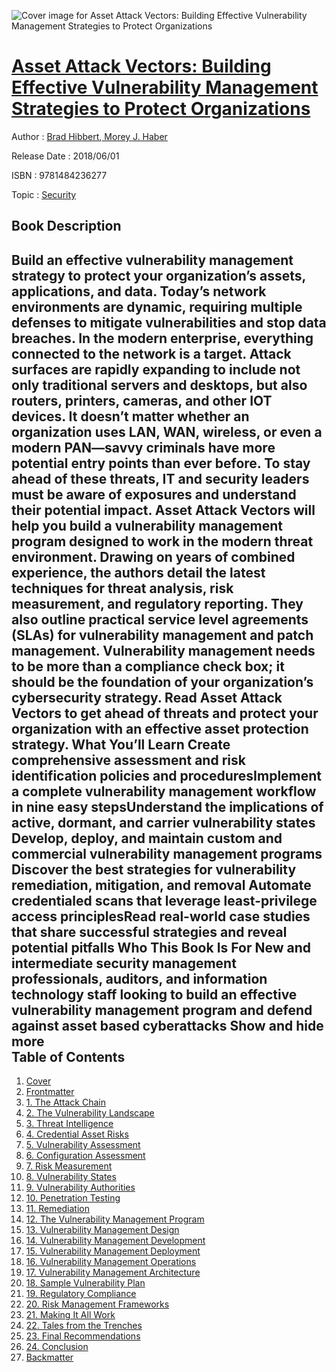 ![Cover image for Asset Attack Vectors: Building Effective Vulnerability Management Strategies to Protect Organizations](https://imgdetail.ebookreading.net/cover/cover/career_development/EB9781484236277.jpg)

[Asset Attack Vectors: Building Effective Vulnerability Management Strategies to Protect Organizations](https://ebookreading.net/view/book/Asset+Attack+Vectors%3A+Building+Effective+Vulnerability+Management+Strategies+to+Protect+Organizations-EB9781484236277_1.html "Asset Attack Vectors: Building Effective Vulnerability Management Strategies to Protect Organizations")
====================================================================================================================

Author : [Brad Hibbert](https://ebookreading.net/search/author/Brad+Hibbert),[ Morey J. Haber](https://ebookreading.net/search/author/+Morey+J.+Haber)

Release Date : 2018/06/01

ISBN : 9781484236277

Topic : [Security](https://ebookreading.net/search/category/security)

Book Description
-----------------

 Build an effective vulnerability management strategy to protect your organization’s assets, applications, and data.
Today’s network environments are dynamic, requiring multiple defenses to mitigate vulnerabilities and stop data breaches. In the modern enterprise, everything connected to the network is a target. Attack surfaces are rapidly expanding to include not only traditional servers and desktops, but also routers, printers, cameras, and other IOT devices. It doesn’t matter whether an organization uses LAN, WAN, wireless, or even a modern PAN—savvy criminals have more potential entry points than ever before. To stay ahead of these threats, IT and security leaders must be aware of exposures and understand their potential impact. Asset Attack Vectors will help you build a vulnerability management program designed to work in the modern threat environment. Drawing on years of combined experience, the authors detail the latest techniques for threat analysis, risk measurement, and regulatory reporting. They also outline practical service level agreements (SLAs) for vulnerability management and patch management.
 Vulnerability management needs to be more than a compliance check box; it should be the foundation of your organization’s cybersecurity strategy. Read Asset Attack Vectors to get ahead of threats and protect your organization with an effective asset protection strategy.
 What You’ll Learn
Create comprehensive      assessment and risk identification policies and proceduresImplement a      complete vulnerability management workflow in nine easy stepsUnderstand the      implications of active, dormant, and carrier vulnerability states Develop, deploy,      and maintain custom and commercial vulnerability management programs Discover the      best strategies for vulnerability remediation, mitigation, and removal Automate      credentialed scans that leverage least-privilege access principlesRead real-world case studies      that share successful strategies and reveal potential pitfalls 
Who This Book Is For
 New and intermediate security management professionals, auditors, and information technology staff looking to build an effective vulnerability management program and defend against asset based cyberattacks
           Show and hide more                
Table of Contents
-----------------

1. [Cover](https://ebookreading.net/view/book/Asset+Attack+Vectors%3A+Building+Effective+Vulnerability+Management+Strategies+to+Protect+Organizations-EB9781484236277_1.html)
1. [Frontmatter](https://ebookreading.net/view/book/Asset+Attack+Vectors%3A+Building+Effective+Vulnerability+Management+Strategies+to+Protect+Organizations-EB9781484236277_2.html)
1. [1. The Attack Chain](https://ebookreading.net/view/book/Asset+Attack+Vectors%3A+Building+Effective+Vulnerability+Management+Strategies+to+Protect+Organizations-EB9781484236277_3.html)
1. [2. The Vulnerability Landscape](https://ebookreading.net/view/book/Asset+Attack+Vectors%3A+Building+Effective+Vulnerability+Management+Strategies+to+Protect+Organizations-EB9781484236277_4.html)
1. [3. Threat Intelligence](https://ebookreading.net/view/book/Asset+Attack+Vectors%3A+Building+Effective+Vulnerability+Management+Strategies+to+Protect+Organizations-EB9781484236277_5.html)
1. [4. Credential Asset Risks](https://ebookreading.net/view/book/Asset+Attack+Vectors%3A+Building+Effective+Vulnerability+Management+Strategies+to+Protect+Organizations-EB9781484236277_6.html)
1. [5. Vulnerability Assessment](https://ebookreading.net/view/book/Asset+Attack+Vectors%3A+Building+Effective+Vulnerability+Management+Strategies+to+Protect+Organizations-EB9781484236277_7.html)
1. [6. Configuration Assessment](https://ebookreading.net/view/book/Asset+Attack+Vectors%3A+Building+Effective+Vulnerability+Management+Strategies+to+Protect+Organizations-EB9781484236277_8.html)
1. [7. Risk Measurement](https://ebookreading.net/view/book/Asset+Attack+Vectors%3A+Building+Effective+Vulnerability+Management+Strategies+to+Protect+Organizations-EB9781484236277_9.html)
1. [8. Vulnerability States](https://ebookreading.net/view/book/Asset+Attack+Vectors%3A+Building+Effective+Vulnerability+Management+Strategies+to+Protect+Organizations-EB9781484236277_10.html)
1. [9. Vulnerability Authorities](https://ebookreading.net/view/book/Asset+Attack+Vectors%3A+Building+Effective+Vulnerability+Management+Strategies+to+Protect+Organizations-EB9781484236277_11.html)
1. [10. Penetration Testing](https://ebookreading.net/view/book/Asset+Attack+Vectors%3A+Building+Effective+Vulnerability+Management+Strategies+to+Protect+Organizations-EB9781484236277_12.html)
1. [11. Remediation](https://ebookreading.net/view/book/Asset+Attack+Vectors%3A+Building+Effective+Vulnerability+Management+Strategies+to+Protect+Organizations-EB9781484236277_13.html)
1. [12. The Vulnerability Management Program](https://ebookreading.net/view/book/Asset+Attack+Vectors%3A+Building+Effective+Vulnerability+Management+Strategies+to+Protect+Organizations-EB9781484236277_14.html)
1. [13. Vulnerability Management Design](https://ebookreading.net/view/book/Asset+Attack+Vectors%3A+Building+Effective+Vulnerability+Management+Strategies+to+Protect+Organizations-EB9781484236277_15.html)
1. [14. Vulnerability Management Development](https://ebookreading.net/view/book/Asset+Attack+Vectors%3A+Building+Effective+Vulnerability+Management+Strategies+to+Protect+Organizations-EB9781484236277_16.html)
1. [15. Vulnerability Management Deployment](https://ebookreading.net/view/book/Asset+Attack+Vectors%3A+Building+Effective+Vulnerability+Management+Strategies+to+Protect+Organizations-EB9781484236277_17.html)
1. [16. Vulnerability Management Operations](https://ebookreading.net/view/book/Asset+Attack+Vectors%3A+Building+Effective+Vulnerability+Management+Strategies+to+Protect+Organizations-EB9781484236277_18.html)
1. [17. Vulnerability Management Architecture](https://ebookreading.net/view/book/Asset+Attack+Vectors%3A+Building+Effective+Vulnerability+Management+Strategies+to+Protect+Organizations-EB9781484236277_19.html)
1. [18. Sample Vulnerability Plan](https://ebookreading.net/view/book/Asset+Attack+Vectors%3A+Building+Effective+Vulnerability+Management+Strategies+to+Protect+Organizations-EB9781484236277_20.html)
1. [19. Regulatory Compliance](https://ebookreading.net/view/book/Asset+Attack+Vectors%3A+Building+Effective+Vulnerability+Management+Strategies+to+Protect+Organizations-EB9781484236277_21.html)
1. [20. Risk Management Frameworks](https://ebookreading.net/view/book/Asset+Attack+Vectors%3A+Building+Effective+Vulnerability+Management+Strategies+to+Protect+Organizations-EB9781484236277_22.html)
1. [21. Making It All Work](https://ebookreading.net/view/book/Asset+Attack+Vectors%3A+Building+Effective+Vulnerability+Management+Strategies+to+Protect+Organizations-EB9781484236277_23.html)
1. [22. Tales from the Trenches](https://ebookreading.net/view/book/Asset+Attack+Vectors%3A+Building+Effective+Vulnerability+Management+Strategies+to+Protect+Organizations-EB9781484236277_24.html)
1. [23. Final Recommendations](https://ebookreading.net/view/book/Asset+Attack+Vectors%3A+Building+Effective+Vulnerability+Management+Strategies+to+Protect+Organizations-EB9781484236277_25.html)
1. [24. Conclusion](https://ebookreading.net/view/book/Asset+Attack+Vectors%3A+Building+Effective+Vulnerability+Management+Strategies+to+Protect+Organizations-EB9781484236277_26.html)
1. [Backmatter](https://ebookreading.net/view/book/Asset+Attack+Vectors%3A+Building+Effective+Vulnerability+Management+Strategies+to+Protect+Organizations-EB9781484236277_27.html)
